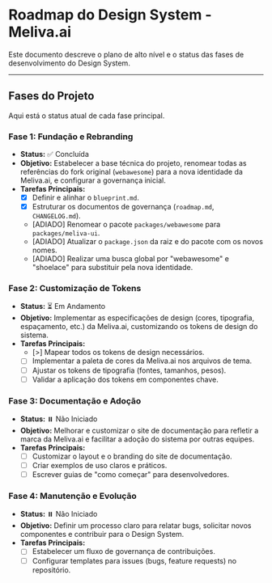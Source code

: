 # Roadmap do Design System - Meliva.ai

Este documento descreve o plano de alto nível e o status das fases de desenvolvimento do Design System.

---

## Fases do Projeto

Aqui está o status atual de cada fase principal.

### Fase 1: Fundação e Rebranding
*   **Status:** ✅ Concluída
*   **Objetivo:** Estabelecer a base técnica do projeto, renomear todas as referências do fork original (`webawesome`) para a nova identidade da Meliva.ai, e configurar a governança inicial.
*   **Tarefas Principais:**
    *   [x] Definir e alinhar o `blueprint.md`.
    *   [x] Estruturar os documentos de governança (`roadmap.md`, `CHANGELOG.md`).
    *   [ADIADO] Renomear o pacote `packages/webawesome` para `packages/meliva-ui`.
    *   [ADIADO] Atualizar o `package.json` da raiz e do pacote com os novos nomes.
    *   [ADIADO] Realizar uma busca global por "webawesome" e "shoelace" para substituir pela nova identidade.

### Fase 2: Customização de Tokens
*   **Status:** ⏳ Em Andamento
*   **Objetivo:** Implementar as especificações de design (cores, tipografia, espaçamento, etc.) da Meliva.ai, customizando os tokens de design do sistema.
*   **Tarefas Principais:**
    *   [>] Mapear todos os tokens de design necessários.
    *   [ ] Implementar a paleta de cores da Meliva.ai nos arquivos de tema.
    *   [ ] Ajustar os tokens de tipografia (fontes, tamanhos, pesos).
    *   [ ] Validar a aplicação dos tokens em componentes chave.

### Fase 3: Documentação e Adoção
*   **Status:** ⏸️ Não Iniciado
*   **Objetivo:** Melhorar e customizar o site de documentação para refletir a marca da Meliva.ai e facilitar a adoção do sistema por outras equipes.
*   **Tarefas Principais:**
    *   [ ] Customizar o layout e o branding do site de documentação.
    *   [ ] Criar exemplos de uso claros e práticos.
    *   [ ] Escrever guias de "como começar" para desenvolvedores.

### Fase 4: Manutenção e Evolução
*   **Status:** ⏸️ Não Iniciado
*   **Objetivo:** Definir um processo claro para relatar bugs, solicitar novos componentes e contribuir para o Design System.
*   **Tarefas Principais:**
    *   [ ] Estabelecer um fluxo de governança de contribuições.
    *   [ ] Configurar templates para issues (bugs, feature requests) no repositório.
